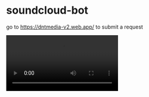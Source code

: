# soundcloud-bot

go to https://dntmedia-v2.web.app/ to submit a request

![Downloadable Demo](demo/revanent.mp4)
